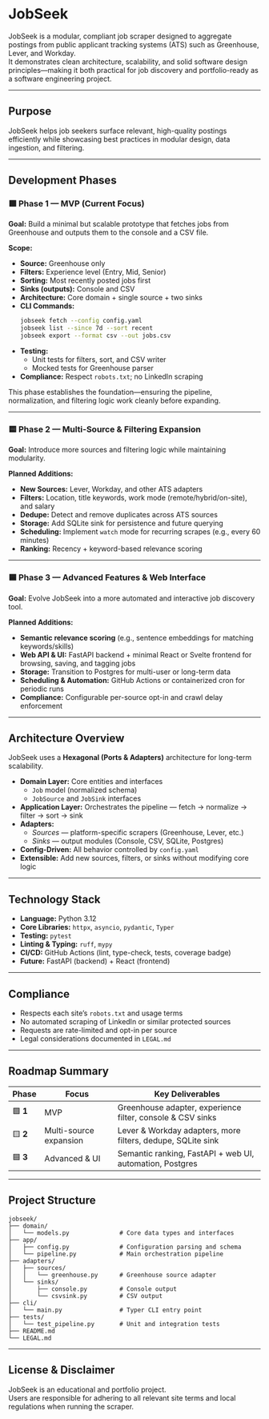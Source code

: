 # JobSeek

JobSeek is a modular, compliant job scraper designed to aggregate postings from public applicant tracking systems (ATS) such as Greenhouse, Lever, and Workday.  
It demonstrates clean architecture, scalability, and solid software design principles—making it both practical for job discovery and portfolio-ready as a software engineering project.

---

## Purpose
JobSeek helps job seekers surface relevant, high-quality postings efficiently while showcasing best practices in modular design, data ingestion, and filtering.

---

## Development Phases

### 🟩 **Phase 1 — MVP (Current Focus)**
**Goal:** Build a minimal but scalable prototype that fetches jobs from Greenhouse and outputs them to the console and a CSV file.

**Scope:**
- **Source:** Greenhouse only  
- **Filters:** Experience level (Entry, Mid, Senior)  
- **Sorting:** Most recently posted jobs first  
- **Sinks (outputs):** Console and CSV  
- **Architecture:** Core domain + single source + two sinks  
- **CLI Commands:**  
  ```bash
  jobseek fetch --config config.yaml
  jobseek list --since 7d --sort recent
  jobseek export --format csv --out jobs.csv
  ```
- **Testing:**  
  - Unit tests for filters, sort, and CSV writer  
  - Mocked tests for Greenhouse parser  
- **Compliance:** Respect `robots.txt`; no LinkedIn scraping

This phase establishes the foundation—ensuring the pipeline, normalization, and filtering logic work cleanly before expanding.

---

### 🟨 **Phase 2 — Multi-Source & Filtering Expansion**
**Goal:** Introduce more sources and filtering logic while maintaining modularity.

**Planned Additions:**
- **New Sources:** Lever, Workday, and other ATS adapters  
- **Filters:** Location, title keywords, work mode (remote/hybrid/on-site), and salary  
- **Dedupe:** Detect and remove duplicates across ATS sources  
- **Storage:** Add SQLite sink for persistence and future querying  
- **Scheduling:** Implement `watch` mode for recurring scrapes (e.g., every 60 minutes)  
- **Ranking:** Recency + keyword-based relevance scoring

---

### 🟦 **Phase 3 — Advanced Features & Web Interface**
**Goal:** Evolve JobSeek into a more automated and interactive job discovery tool.

**Planned Additions:**
- **Semantic relevance scoring** (e.g., sentence embeddings for matching keywords/skills)  
- **Web API & UI:** FastAPI backend + minimal React or Svelte frontend for browsing, saving, and tagging jobs  
- **Storage:** Transition to Postgres for multi-user or long-term data  
- **Scheduling & Automation:** GitHub Actions or containerized cron for periodic runs  
- **Compliance:** Configurable per-source opt-in and crawl delay enforcement  

---

## Architecture Overview
JobSeek uses a **Hexagonal (Ports & Adapters)** architecture for long-term scalability.

- **Domain Layer:** Core entities and interfaces  
  - `Job` model (normalized schema)  
  - `JobSource` and `JobSink` interfaces  
- **Application Layer:** Orchestrates the pipeline — fetch → normalize → filter → sort → sink  
- **Adapters:**  
  - *Sources* — platform-specific scrapers (Greenhouse, Lever, etc.)  
  - *Sinks* — output modules (Console, CSV, SQLite, Postgres)  
- **Config-Driven:** All behavior controlled by `config.yaml`  
- **Extensible:** Add new sources, filters, or sinks without modifying core logic

---

## Technology Stack
- **Language:** Python 3.12  
- **Core Libraries:** `httpx`, `asyncio`, `pydantic`, `Typer`  
- **Testing:** `pytest`  
- **Linting & Typing:** `ruff`, `mypy`  
- **CI/CD:** GitHub Actions (lint, type-check, tests, coverage badge)  
- **Future:** FastAPI (backend) + React (frontend)

---

## Compliance
- Respects each site’s `robots.txt` and usage terms  
- No automated scraping of LinkedIn or similar protected sources  
- Requests are rate-limited and opt-in per source  
- Legal considerations documented in `LEGAL.md`

---

## Roadmap Summary
| Phase | Focus | Key Deliverables |
|-------|--------|------------------|
| 🟩 **1** | MVP | Greenhouse adapter, experience filter, console & CSV sinks |
| 🟨 **2** | Multi-source expansion | Lever & Workday adapters, more filters, dedupe, SQLite sink |
| 🟦 **3** | Advanced & UI | Semantic ranking, FastAPI + web UI, automation, Postgres |

---

## Project Structure
```
jobseek/
├── domain/
│   └── models.py              # Core data types and interfaces
├── app/
│   ├── config.py              # Configuration parsing and schema
│   └── pipeline.py            # Main orchestration pipeline
├── adapters/
│   ├── sources/
│   │   └── greenhouse.py      # Greenhouse source adapter
│   └── sinks/
│       ├── console.py         # Console output
│       └── csvsink.py         # CSV output
├── cli/
│   └── main.py                # Typer CLI entry point
├── tests/
│   └── test_pipeline.py       # Unit and integration tests
├── README.md
└── LEGAL.md
```

---

## License & Disclaimer
JobSeek is an educational and portfolio project.  
Users are responsible for adhering to all relevant site terms and local regulations when running the scraper.
